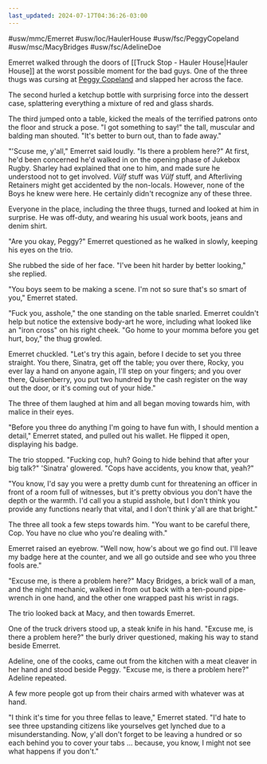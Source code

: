 ```yaml
---
last_updated: 2024-07-17T04:36:26-03:00
---
```


#usw/mmc/Emerret #usw/loc/HaulerHouse #usw/fsc/PeggyCopeland #usw/msc/MacyBridges #usw/fsc/AdelineDoe

Emerret walked through the doors of [[Truck Stop - Hauler House|Hauler House]] at the worst possible moment for the bad guys. One of the three thugs was cursing at [Peggy Copeland](person-PeggyCopeland-fsc.md) and slapped her across the face.

The second hurled a ketchup bottle with surprising force into the dessert case, splattering everything a mixture of red and glass shards.

The third jumped onto a table, kicked the meals of the terrified patrons onto the floor and struck a pose. "I got something to say!" the tall, muscular and balding man shouted. "It's better to burn out, than to fade away."

"'Scuse me, y'all," Emerret said loudly. "Is there a problem here?" At first, he'd been concerned he'd walked in on the opening phase of Jukebox Rugby. Sharley had explained that one to him, and made sure he understood not to get involved. _Vülf_ stuff was _Vülf_ stuff, and Afterliving Retainers might get accidented by the non-locals. However, none of the Boys he knew were here. He certainly didn't recognize any of these three.

Everyone in the place, including the three thugs, turned and looked at him in surprise. He was off-duty, and wearing his usual work boots, jeans and denim shirt.

"Are you okay, Peggy?" Emerret questioned as he walked in slowly, keeping his eyes on the trio.

She rubbed the side of her face. "I've been hit harder by better looking," she replied.

"You boys seem to be making a scene. I'm not so sure that's so smart of you," Emerret stated.

"Fuck you, asshole," the one standing on the table snarled. Emerret couldn't help but notice the extensive body-art he wore, including what looked like an "iron cross" on his right cheek. "Go home to your momma before you get hurt, boy," the thug growled.

Emerret chuckled. "Let's try this again, before I decide to set you three straight. You there, Sinatra, get off the table; you over there, Rocky, you ever lay a hand on anyone again, I'll step on your fingers; and you over there, Quisenberry, you put two hundred by the cash register on the way out the door, or it's coming out of your hide."

The three of them laughed at him and all began moving towards him, with malice in their eyes.

"Before you three do anything I'm going to have fun with, I should mention a detail," Emerret stated, and pulled out his wallet. He flipped it open, displaying his badge.

The trio stopped. "Fucking cop, huh? Going to hide behind that after your big talk?" 'Sinatra' glowered. "Cops have accidents, you know that, yeah?"

"You know, I'd say you were a pretty dumb cunt for threatening an officer in front of a room full of witnesses, but it's pretty obvious you don't have the depth or the warmth. I'd call you a stupid asshole, but I don't think you provide any functions nearly that vital, and I don't think y'all are that bright."

The three all took a few steps towards him. "You want to be careful there, Cop. You have no clue who you're dealing with."

Emerret raised an eyebrow. "Well now, how's about we go find out. I'll leave my badge here at the counter, and we all go outside and see who you three fools are."

"Excuse me, is there a problem here?" Macy Bridges, a brick wall of a man, and the night mechanic, walked in from out back with a ten-pound pipe-wrench in one hand, and the other one wrapped past his wrist in rags.

The trio looked back at Macy, and then towards Emerret.

One of the truck drivers stood up, a steak knife in his hand. "Excuse me, is there a problem here?" the burly driver questioned, making his way to stand beside Emerret.

Adeline, one of the cooks, came out from the kitchen with a meat cleaver in her hand and stood beside Peggy. "Excuse me, is there a problem here?" Adeline repeated.

A few more people got up from their chairs armed with whatever was at hand.

"I think it's time for you three fellas to leave," Emerret stated. "I'd hate to see three upstanding citizens like yourselves get lynched due to a misunderstanding. Now, y'all don't forget to be leaving a hundred or so each behind you to cover your tabs … because, you know, I might not see what happens if you don't."
